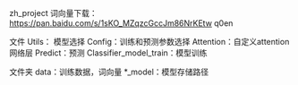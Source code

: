zh_project
词向量下载：
https://pan.baidu.com/s/1sKO_MZqzcGccJm86NrKEtw
q0en

文件
Utils： 模型选择
Config：训练和预测参数选择
Attention：自定义attention网络层
Predict：预测
Classifier_model_train：模型训练

文件夹
data：训练数据，词向量
*_model：模型存储路径
